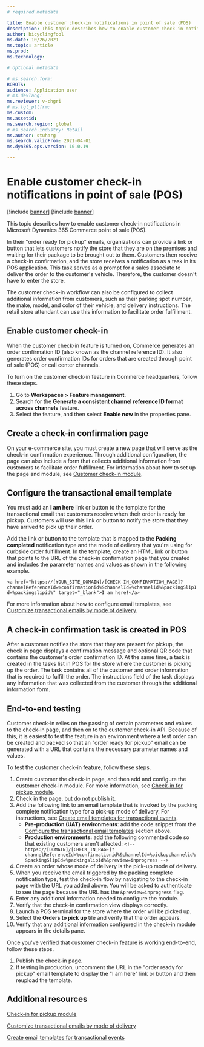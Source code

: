 ```yaml
---
# required metadata

title: Enable customer check-in notifications in point of sale (POS)
description: This topic describes how to enable customer check-in notifications in Microsoft Dynamics 365 Commerce point of sale (POS).
author: bicyclingfool
ms.date: 10/26/2021
ms.topic: article
ms.prod: 
ms.technology: 

# optional metadata

# ms.search.form: 
ROBOTS: 
audience: Application user
# ms.devlang: 
ms.reviewer: v-chgri
# ms.tgt_pltfrm: 
ms.custom: 
ms.assetid: 
ms.search.region: global
# ms.search.industry: Retail
ms.author: stuharg
ms.search.validFrom: 2021-04-01
ms.dyn365.ops.version: 10.0.19

---
```


# Enable customer check-in notifications in point of sale (POS)

[!include [banner](includes/banner.md)]
[!include [banner](includes/preview-banner.md)]

This topic describes how to enable customer check-in notifications in Microsoft Dynamics 365 Commerce point of sale (POS).

In their "order ready for pickup" emails, organizations can provide a link or button that lets customers notify the store that they are on the premises and waiting for their package to be brought out to them. Customers then receive a check-in confirmation, and the store receives a notification as a task in its POS application. This task serves as a prompt for a sales associate to deliver the order to the customer's vehicle. Therefore, the customer doesn't have to enter the store.

The customer check-in workflow can also be configured to collect additional information from customers, such as their parking spot number, the make, model, and color of their vehicle, and delivery instructions. The retail store attendant can use this information to facilitate order fulfillment.

## Enable customer check-in

When the customer check-in feature is turned on, Commerce generates an order confirmation ID (also known as the channel reference ID). It also generates order confirmation IDs for orders that are created through point of sale (POS) or call center channels. 

To turn on the customer check-in feature in Commerce headquarters, follow these steps.

1. Go to **Workspaces \> Feature management**.
2. Search for the **Generate a consistent channel reference ID format across channels** feature. 
3. Select the feature, and then select **Enable now** in the properties pane. 

## Create a check-in confirmation page

On your e-commerce site, you must create a new page that will serve as the check-in confirmation experience. Through additional configuration, the page can also include a form that collects additional information from customers to facilitate order fulfillment. For information about how to set up the page and module, see [Customer check-in module](check-in-pickup-module.md).

## Configure the transactional email template

You must add an **I am here** link or button to the template for the transactional email that customers receive when their order is ready for pickup. Customers will use this link or button to notify the store that they have arrived to pick up their order. 

Add the link or button to the template that is mapped to the **Packing completed** notification type and the mode of delivery that you're using for curbside order fulfillment. In the template, create an HTML link or button that points to the URL of the check-in confirmation page that you created and includes the parameter names and values as shown in the following example.

`
<a href="https://[YOUR_SITE_DOMAIN]/[CHECK-IN_CONFIRMATION_PAGE]?channelReferenceId=%confirmationid%&channelId=%channelid%&packingSlipId=%packingslipid%" target="_blank">I am here!</a>
`

For more information about how to configure email templates, see [Customize transactional emails by mode of delivery](customize-email-delivery-mode.md). 

## A check-in confirmation task is created in POS

After a customer notifies the store that they are present for pickup, the check in page displays a confirmation message and optional QR code that contains the customer's order confirmation ID. At the same time, a task is created in the tasks list in POS for the store where the customer is picking up the order. The task contains all of the customer and order information that is required to fulfill the order. The instructions field of the task displays any information that was collected from the customer through the additional information form.

## End-to-end testing

Customer check-in relies on the passing of certain parameters and values to the check-in page, and then on to the customer check-in API. Because of this, it is easiest to test the feature in an environment where a test order can be created and packed so that an "order ready for pickup" email can be generated with a URL that contains the necessary parameter names and values.

To test the customer check-in feature, follow these steps. 

1. Create customer the check-in page, and then add and configure the customer check-in module. For more information, see [Check-in for pickup module](check-in-pickup-module.md). 
1. Check in the page, but do not publish it.
1. Add the following link to an email template that is invoked by the packing complete notification type for a pick-up mode of delivery. For instructions, see [Create email templates for transactional events](email-templates-transactions.md).
    - **Pre-production (UAT) environments**: add the code snippet from the [Configure the transactional email templates](#configure-the-transactional-email-template) section above.
    - **Production environments:** add the following commented code so that existing customers aren't affected: 
     `<!-- https://[DOMAIN]/[CHECK_IN_PAGE]?channelReferenceId=%confirmationid%&channelId=%pickupchannelid%&packingSlipId=%packingslipid%&preview=inprogress -->`
1. Create an order whose mode of delivery is the pick-up mode of delivery.
1. When you receive the email triggered by the packing complete notification type, test the check-in flow by navigating to the check-in page with the URL you added above. You will be asked to authenticate to see the page because the URL has the `&preview=inprogress` flag.
1. Enter any additional information needed to configure the module.
1. Verify that the check-in confirmation view displays correctly.
1. Launch a POS terminal for the store where the order will be picked up.
1. Select the **Orders to pick up** tile and verify that the order appears.
1. Verify that any additional information configured in the check-in module appears in the details pane.

Once you've verified that customer check-in feature is working end-to-end, follow these steps.

1. Publish the check-in page.
1. If testing in production, uncomment the URL in the "order ready for pickup" email template to display the "I am here" link or button and then reupload the template. 

## Additional resources

[Check-in for pickup module](check-in-pickup-module.md)

[Customize transactional emails by mode of delivery](customize-email-delivery-mode.md)

[Create email templates for transactional events](email-templates-transactions.md)

